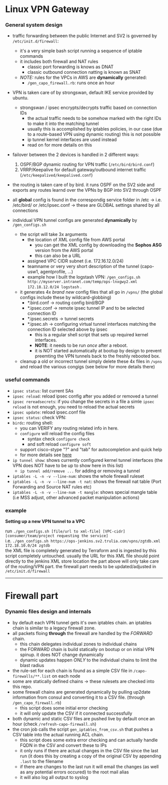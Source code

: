 # Linux VPN Gateway


### General system design


- traffic forwarding between the public Internet and SV2 is governed by `/etc/init.d/firewall`:
   - it's a very simple bash script running a sequence of iptable commands
   - it includes both firewall and NAT rules
      - classic port forwarding is knows as DNAT
      - classic outbound connection natting is known as SNAT
   - *NOTE:* rules for the VPCs in AWS are **dynamically** generated:
      - `/gen_capo_firewall.rb`: runs once an hour


- VPN is taken care of by strongswan, default IKE service provided by ubuntu.
    - strongswan / ipsec encrypts/decrypts traffic based on connection IDs
       - the actual traffic needs to be somehow marked with the right IDs to make it into the matching tunnel
       - usually this is accomplished by iptables policies, in our case (due to a route-based VPN using dynamic routing) this is not possible
       - ip tunnel kernel interfaces are used instead
       - read on for more details on this


- failover between the 2 devices is handled in 2 different ways:
   1. OSPF/BGP dynamic routing for VPN traffic (`/etc/bird/bird.conf`)
   2. VRRP/Keepalive for default gateway/outbound internet traffic (`/etc/keepalived/keepalived.conf`)


- the routing is taken care of by bird. it runs OSPF on the SV2 side and exports any routes learnd over the VPNs by BGP into SV2 through OSPF


- all **global** config is found in the correspondig service folder in /etc -> i.e. /etc/bird/ or /etc/ipsec.conf -> these are GLOBAL settings shared by all connections


- individual VPN tunnel configs are generated **dynamically** by `/gen_configs.sh`
   - the script will take 3x arguments
      - the location of XML config file from AWS portal
         - you can get the XML config by downloading the **Sophos ASG** version from the AWS portal
         - this can also be a URL
      - assigned VPC CIDR subnet (i.e. 172.16.12.0/24)
      - teamname or very very short description of the tunnel (capo-usw1, agentprofile, ...)
      - example how I built the logstash VPN: `/gen_configs.sh http://myserver.intranet.com/temp/ops-lnxgwy2.xml 172.18.12.0/24 logstash` .
   - it generates 4x *brand new* config files that all go in `/vpns/` (the global configs include these by wildcard-globbing)
      - *.bird.conf -> routing config bird/BGP
      - *.ipsec.conf -> remote ipsec tunnel IP and to be selected connection ID
      - *.ipsec.secrets -> tunnel secrets
      - *.ipsec.sh -> configuring virtual tunnel interfaces matching the connection ID selected above by ipsec  
         - this is a regular shell script that sets up required kernel interfaces. 
         - **NOTE**: it needs to be run *once* after a reboot.
         - it is NOT started automatically at bootup by design to prevent preemting the VPN tunnels back to the freshly rebooted box.
   - cleanup a old or incorrect tunnel simply delete these 4x files in `/vpns` and reload the various congigs (see below for more details there)
  
  
  
  
  
  
### useful commands

- `ipsec status`: list current SAs
- `ipsec reload`: reload ipsec config after you added or removed a tunnel
- `ipsec rereadsecrets`: if you change the secrets in a file a simle `ipsec reload` is not enough, you need to reload the actual secrets
- `ipsec update`: reload ipsec.conf file
- `ipsec status`: check VPN:
- `birdc`: routing shell:
   - you can VERIFY any routing related info in here. 
   - `configure` will reload the config files
      - syntax check `configure check` 
      - and soft reload `configure soft`
   - support cisco-stype "?" and "tab" for autocompletion and quick help
   - for more details see [here](http://bird.network.cz/?get_doc&f=bird.html)
- `ip tunnel show`: shows currently configured kernel tunnel interfaces (the VPN does NOT have to be up to show here in this list)
   - `ip tunnel add/remove ...` for adding or removing a tunnel
- `iptables -L -n -v --line-num`: shows the whole firewall ruleset
- `iptables -L -n -v --line-num -t nat`: shows the firewall nat table (Port Forwarding and Source NAT rules etc)
- `iptables -L -n -v --line-num -t mangle`: shows special mangle table (i.e MSS adjust, other advanced packet manipulation actions)
  
  
  
  
### example

**Setting up a new VPN tunnel to a VPC**


run `./gen_configs.sh [file/url to xml-file] [VPC-cidr] [consumer/team/project requesting the service]`  
i.e. `./gen_configs.sh https://ops-jenkins.sv2.trulia.com/vpns/zgtdb.xml 172.18.10.0/24 zgtdb`  
the XML file is completely generated by Terraform and is ingested by this script completely untouched. usually the URL for this XML file should point directly to the jenkins XML store location
the part above will only take care of the routing/VPN part. the firewall part needs to be updated/adjusted in `/etc/init.d/firewall`  

---

 
# Firewall part  

### Dynamic files design and internals
 - by default each VPN tunnel gets it's own iptables chain. an iptables chain is similar to a legacy firewall zone. 
 - all packets floing **through** the firewall are handled by the *FORWARD* chain.
    - this chain delegates individual zones to individual chains
    - the FORWARD chain is build statically on bootup or on initial VPN spinup. it does NOT change dynamically
    - dynamic updates happen *ONLY* to the individual chains to limit the blast radius
 - the rule-set for each chain is found as a simple CSV file in `/capo-firewalls/**.list` on each node
 - some are statically defined chains -> these rulesets are checked into this repo.
 - some firewall chains are generated dynamically by pulling up2date information from consul and converting it to a CSV file. (through `/gen_capo_firewall.rb`)
    - this script does some initial error checking
    - it will only update the CSV if it connected successfully
 - both dynamic and static CSV files are pushed live by default once an hour (check `/refresh-capo-firewall.sh`)
 - the cron job calls the script `gen_iptables_from_csv.sh` that pushes a CSV table into the actual running ACL chain. 
    - this script does some extra error checking and can actually handle FQDN in the CSV and convert these to IPs
    - it only runs if there are actual changes in the CSV file since the last run (it does this by creating a copy of the original CSV by appending `.last` to the filename
    - if there are changes to the last run it will email the changes (as well as any potential errors occured) to the root mail alias
    - it will also log all output to syslog

